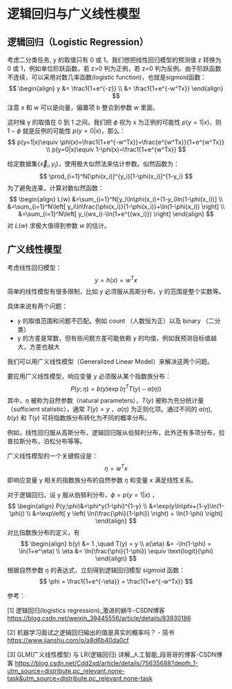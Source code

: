 # 逻辑回归与广义线性模型

## 逻辑回归（Logistic Regression）

考虑二分类任务, y 的取值只有 0 或 1，我们想把线性回归模型的预测值 z 转换为 0 或 1，例如单位阶跃函数，若 z>0 判为正例，若 z<0 判为反例。由于阶跃函数不连续，可以采用对数几率函数(logistic function)，也就是sigmoid函数：
$$
\begin{align}
y &= \frac1{1+e^{-z}} \\
  &= \frac1{1+e^{-w^Tx}}
\end{align}
$$
注意 x 和 w 可以是向量，偏置项 b 整合到参数 w 里面。

这时候 y 的取值在 0 到 1 之间。我们把 $\phi$ 视为 x 为正例的可能性 $p(y=1|x)$，则 $1-\phi$ 就是反例的可能性 $p(y=0|x)$，那么：
$$
p(y=1|x)\equiv \phi(x)=\frac1{1+e^{-w^Tx}}=\frac{e^{w^Tx}}{1+e^{w^Tx}} \\
p(y=0|x)\equiv 1-\phi(x)=\frac1{1+e^{w^Tx}}
$$


给定数据集$\{\vec{x}_i,y_i\}$，使用极大似然法来估计参数。似然函数为：
$$
\prod_{i=1}^N[\phi(x_i)]^{y_i}[1-\phi(x_i)]^{1-y_i}
$$
为了避免连乘，计算对数似然函数：
$$
\begin{align}
L(w) &=\sum_{i=1}^N[y_i\ln\phi(x_i)+(1-y_i)ln(1-\phi(x_i))] \\
&=\sum_{i=1}^N\left[ y_i\ln\frac{\phi(x_i)}{1-\phi(x_i)}+\ln(1-\phi(x_i)) \right] \\
&=\sum_{i=1}^N\left[ y_i(wx_i)-\ln(1+e^{(wx_i)}) \right]
\end{align}
$$
对 $L(w)$ 求极大值得到参数 $w$ 的估计。



## 广义线性模型

考虑线性回归模型：
$$
y = h(x) = w^Tx
$$
简单的线性模型有很多限制，比如 y 必须服从高斯分布，y 的范围是整个实数等。

具体来说有两个问题：

+ y 的取值范围和问题不匹配。例如 count （人数恒为正）以及 binary （二分类）
+ y 的方差是常数，但有些问题方差可能依赖 y 的均值，例如我预测目标值越大，方差也越大

我们可以用广义线性模型（Generalized Linear Model）来解决这两个问题。

要应用广义线性模型，响应变量 y 必须服从某个指数族分布：
$$
P(y;\eta)=b(y)\exp(\eta^T T(y)-a(\eta))
$$
其中，$\eta$ 被称为自然参数（natural parameters），$T(y)$ 被称为充分统计量（sufficient statistic），通常 $T(y)=y$ ，$a(\eta)$ 为正则化项。通过不同的 $a(\eta),b(y)$ 和 $T(y)$ 可将指数族分布转化为不同的概率分布。

例如，线性回归服从高斯分布，逻辑回归服从伯努利分布，此外还有多项分布，拉普拉斯分布，泊松分布等等。

广义线性模型的一个关键假设是：
$$
\eta=w^Tx
$$
即响应变量 y 相关的指数族分布的自然参数 $\eta$ 和变量 x 满足线性关系。

对于逻辑回归，设 y 服从伯努利分布，$\phi=p(y=1|x)$ ，
$$
\begin{align}
P(y;\phi)&=\phi^y(1-\phi)^{1-y} \\
&=\exp(y\ln\phi+(1-y)\ln(1-\phi)) \\
&=\exp\left[ y \left( \ln(\frac{\phi}{1-\phi}) \right) + \ln(1-\phi) \right]
\end{align}
$$
对比指数族分布的定义，有
$$
\begin{align}
b(y) &= 1 ,\quad T(y) = y \\
a(\eta) &= -\ln(1-\phi) = \ln(1+e^\eta) \\
\eta &= \ln(\frac{\phi}{1-\phi}) \equiv \text{logit}(\phi)
\end{align}
$$
根据自然参数 $\eta$ 的表达式，立刻得到逻辑回归模型 sigmoid 函数：
$$
\phi = \frac1{1+e^{-\eta}} = \frac1{1+e^{-w^Tx}}
$$


参考：

[1] 逻辑回归(logistics regression)_激进的蜗牛-CSDN博客
https://blog.csdn.net/weixin_39445556/article/details/83930186

[2] 机器学习面试之逻辑回归输出的值是真实的概率吗？ - 简书
https://www.jianshu.com/p/a8d6b40da0cf

[3] GLM(广义线性模型) 与 LR(逻辑回归) 详解_人工智能_段哥哥的博客-CSDN博客
https://blog.csdn.net/Cdd2xd/article/details/75635688?depth_1-utm_source=distribute.pc_relevant.none-task&utm_source=distribute.pc_relevant.none-task

